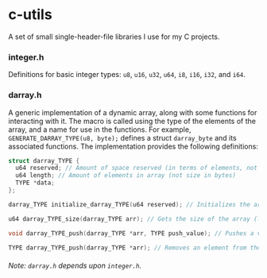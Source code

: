 # c-utils

A set of small single-header-file libraries I use for my C projects.

### integer.h

Definitions for basic integer types: `u8`, `u16`, `u32`, `u64`, `i8`, `i16`, `i32`, and `i64`.

### darray.h

A generic implementation of a dynamic array, along with some functions for interacting with it. The macro is called using the type of the elements of the array, and a name for use in the functions. For example, `GENERATE_DARRAY_TYPE(u8, byte);` defines a struct `darray_byte` and its associated functions. The implementation provides the following definitions:

```c
struct darray_TYPE {
  u64 reserved; // Amount of space reserved (in terms of elements, not bytes)
  u64 length; // Amount of elements in array (not size in bytes)
  TYPE *data;
};

darray_TYPE initialize_darray_TYPE(u64 reserved); // Initializes the array

u64 darray_TYPE_size(darray_TYPE arr); // Gets the size of the array (length * sizeof(TYPE))

void darray_TYPE_push(darray_TYPE *arr, TYPE push_value); // Pushes a value to the end of the array.

TYPE darray_TYPE_push(darray_TYPE *arr); // Removes an element from the end of the array and returns its value.
```

###### Note: `darray.h` depends upon `integer.h`.
